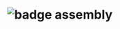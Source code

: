 # <img src="https://img.shields.io/badge/-ASSEMBLY-181717?style=for-the-badge" alt="badge assembly">
